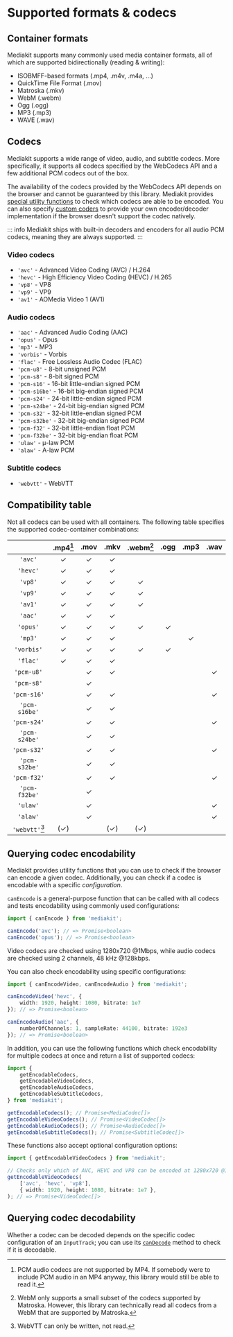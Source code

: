 # Supported formats & codecs
 
## Container formats

Mediakit supports many commonly used media container formats, all of which are supported bidirectionally (reading & writing):

- ISOBMFF-based formats (.mp4, .m4v, .m4a, ...)
- QuickTime File Format (.mov)
- Matroska (.mkv)
- WebM (.webm)
- Ogg (.ogg)
- MP3 (.mp3)
- WAVE (.wav)

## Codecs

Mediakit supports a wide range of video, audio, and subtitle codecs. More specifically, it supports all codecs specified by the WebCodecs API and a few additional PCM codecs out of the box.

The availability of the codecs provided by the WebCodecs API depends on the browser and cannot be guaranteed by this library. Mediakit provides [special utility functions](#querying-codec-encodability) to check which codecs are able to be encoded. You can also specify [custom coders](./custom-coders) to provide your own encoder/decoder implementation if the browser doesn't support the codec natively.

::: info
Mediakit ships with built-in decoders and encoders for all audio PCM codecs, meaning they are always supported.
:::

### Video codecs

- `'avc'` - Advanced Video Coding (AVC) / H.264
- `'hevc'` - High Efficiency Video Coding (HEVC) / H.265
- `'vp8'` - VP8
- `'vp9'` - VP9
- `'av1'` - AOMedia Video 1 (AV1)

### Audio codecs

- `'aac'` - Advanced Audio Coding (AAC)
- `'opus'` - Opus
- `'mp3'` - MP3
- `'vorbis'` - Vorbis
- `'flac'` - Free Lossless Audio Codec (FLAC)
- `'pcm-u8'` - 8-bit unsigned PCM
- `'pcm-s8'` - 8-bit signed PCM
- `'pcm-s16'` - 16-bit little-endian signed PCM
- `'pcm-s16be'` - 16-bit big-endian signed PCM
- `'pcm-s24'` - 24-bit little-endian signed PCM
- `'pcm-s24be'` - 24-bit big-endian signed PCM
- `'pcm-s32'` - 32-bit little-endian signed PCM
- `'pcm-s32be'` - 32-bit big-endian signed PCM
- `'pcm-f32'` - 32-bit little-endian float PCM
- `'pcm-f32be'` - 32-bit big-endian float PCM
- `'ulaw'` - μ-law PCM
- `'alaw'` - A-law PCM

### Subtitle codecs

- `'webvtt'` - WebVTT

## Compatibility table

Not all codecs can be used with all containers. The following table specifies the supported codec-container combinations:

|                | .mp4[^1] | .mov  | .mkv  | .webm[^2] | .ogg  | .mp3  | .wav  |
|:--------------:|:--------:|:-----:|:-----:|:---------:|:-----:|:-----:|:-----:|
| `'avc'`        |    ✓     |   ✓   |   ✓   |           |       |       |       |
| `'hevc'`       |    ✓     |   ✓   |   ✓   |           |       |       |       |
| `'vp8'`        |    ✓     |   ✓   |   ✓   |     ✓     |       |       |       |
| `'vp9'`        |    ✓     |   ✓   |   ✓   |     ✓     |       |       |       |
| `'av1'`        |    ✓     |   ✓   |   ✓   |     ✓     |       |       |       |
| `'aac'`        |    ✓     |   ✓   |   ✓   |           |       |       |       |
| `'opus'`       |    ✓     |   ✓   |   ✓   |     ✓     |   ✓   |       |       |
| `'mp3'`        |    ✓     |   ✓   |   ✓   |           |       |   ✓   |       |
| `'vorbis'`     |    ✓     |   ✓   |   ✓   |     ✓     |   ✓   |       |       |
| `'flac'`       |    ✓     |   ✓   |   ✓   |           |       |       |       |
| `'pcm-u8'`     |          |   ✓   |   ✓   |           |       |       |   ✓   |
| `'pcm-s8'`     |          |   ✓   |       |           |       |       |       |
| `'pcm-s16'`    |          |   ✓   |   ✓   |           |       |       |   ✓   |
| `'pcm-s16be'`  |          |   ✓   |   ✓   |           |       |       |       |
| `'pcm-s24'`    |          |   ✓   |   ✓   |           |       |       |   ✓   |
| `'pcm-s24be'`  |          |   ✓   |   ✓   |           |       |       |       |
| `'pcm-s32'`    |          |   ✓   |   ✓   |           |       |       |   ✓   |
| `'pcm-s32be'`  |          |   ✓   |   ✓   |           |       |       |       |
| `'pcm-f32'`    |          |   ✓   |   ✓   |           |       |       |   ✓   |
| `'pcm-f32be'`  |          |   ✓   |       |           |       |       |       |
| `'ulaw'`       |          |   ✓   |       |           |       |       |   ✓   |
| `'alaw'`       |          |   ✓   |       |           |       |       |   ✓   |
| `'webvtt'`[^3] |   (✓)    |       |  (✓)  |    (✓)    |       |       |       |


[^1]: PCM audio codecs are not supported by MP4. If somebody were to include PCM audio in an MP4 anyway, this library would still be able to read it.
[^2]: WebM only supports a small subset of the codecs supported by Matroska. However, this library can technically read all codecs from a WebM that are supported by Matroska.
[^3]: WebVTT can only be written, not read.

## Querying codec encodability

Mediakit provides utility functions that you can use to check if the browser can encode a given codec. Additionally, you
can check if a codec is encodable with a specific _configuration_.

`canEncode` is a general-purpose function that can be called with all codecs and tests encodability using commonly used configurations:
```ts
import { canEncode } from 'mediakit';

canEncode('avc'); // => Promise<boolean>
canEncode('opus'); // => Promise<boolean>
```
Video codecs are checked using 1280x720 @1Mbps, while audio codecs are checked using 2 channels, 48 kHz @128kbps.

You can also check encodability using specific configurations:
```ts
import { canEncodeVideo, canEncodeAudio } from 'mediakit';

canEncodeVideo('hevc', {
	width: 1920, height: 1080, bitrate: 1e7
}); // => Promise<boolean>

canEncodeAudio('aac', {
	numberOfChannels: 1, sampleRate: 44100, bitrate: 192e3
}); // => Promise<boolean>
```

In addition, you can use the following functions which check encodability for multiple codecs at once and return a list of
supported codecs:
```ts
import {
	getEncodableCodecs,
	getEncodableVideoCodecs,
	getEncodableAudioCodecs,
	getEncodableSubtitleCodecs,
} from 'mediakit';

getEncodableCodecs(); // Promise<MediaCodec[]>
getEncodableVideoCodecs(); // Promise<VideoCodec[]>
getEncodableAudioCodecs(); // Promise<AudioCodec[]>
getEncodableSubtitleCodecs(); // Promise<SubtitleCodec[]>
```

These functions also accept optional configuration options:
```ts
import { getEncodableVideoCodecs } from 'mediakit';

// Checks only which of AVC, HEVC and VP8 can be encoded at 1280x720 @10Mbps:
getEncodableVideoCodecs(
	['avc', 'hevc', 'vp8'],
	{ width: 1920, height: 1080, bitrate: 1e7 },
); // => Promise<VideoCodec[]>
```

## Querying codec decodability

Whether a codec can be decoded depends on the specific codec configuration of an `InputTrack`; you can use its [`canDecode`](./reading-overview#codec-information) method to check if it is decodable.